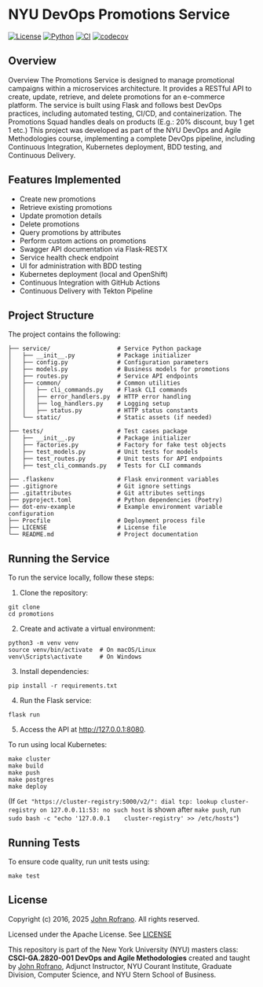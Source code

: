 # NYU DevOps Promotions Service

[![License](https://img.shields.io/badge/License-Apache_2.0-blue.svg)](https://opensource.org/licenses/Apache-2.0)
[![Python](https://img.shields.io/badge/Language-Python-blue.svg)](https://python.org/)
[![CI](https://github.com/CSCI-GA-2820-SP25-003/promotions/actions/workflows/ci.yml/badge.svg)](https://github.com/CSCI-GA-2820-SP25-003/promotions/actions/workflows/ci.yml)
[![codecov](https://codecov.io/gh/CSCI-GA-2820-SP25-003/promotions/graph/badge.svg?token=59HKL5TX2J)](https://codecov.io/gh/CSCI-GA-2820-SP25-003/promotions)


## Overview

Overview
The Promotions Service is designed to manage promotional campaigns within a microservices architecture. It provides a RESTful API to create, update, retrieve, and delete promotions for an e-commerce platform. The service is built using Flask and follows best DevOps practices, including automated testing, CI/CD, and containerization.
The Promotions Squad handles deals on products (E.g.: 20% discount, buy 1 get 1 etc.)
This project was developed as part of the NYU DevOps and Agile Methodologies course, implementing a complete DevOps pipeline, including Continuous Integration, Kubernetes deployment, BDD testing, and Continuous Delivery.

## Features Implemented

- Create new promotions
- Retrieve existing promotions
- Update promotion details
- Delete promotions
- Query promotions by attributes
- Perform custom actions on promotions
- Swagger API documentation via Flask-RESTX
- Service health check endpoint
- UI for administration with BDD testing
- Kubernetes deployment (local and OpenShift)
- Continuous Integration with GitHub Actions
- Continuous Delivery with Tekton Pipeline

## Project Structure

The project contains the following:

```/promotions-service
├── service/                   # Service Python package
│   ├── __init__.py            # Package initializer
│   ├── config.py              # Configuration parameters
│   ├── models.py              # Business models for promotions
│   ├── routes.py              # Service API endpoints
│   ├── common/                # Common utilities
│   │   ├── cli_commands.py    # Flask CLI commands
│   │   ├── error_handlers.py  # HTTP error handling
│   │   ├── log_handlers.py    # Logging setup
│   │   ├── status.py          # HTTP status constants
│   └── static/                # Static assets (if needed)
│
├── tests/                     # Test cases package
│   ├── __init__.py            # Package initializer
│   ├── factories.py           # Factory for fake test objects
│   ├── test_models.py         # Unit tests for models
│   ├── test_routes.py         # Unit tests for API endpoints
│   ├── test_cli_commands.py   # Tests for CLI commands
│
├── .flaskenv                  # Flask environment variables
├── .gitignore                 # Git ignore settings
├── .gitattributes             # Git attributes settings
├── pyproject.toml             # Python dependencies (Poetry)
├── dot-env-example            # Example environment variable configuration
├── Procfile                   # Deployment process file
├── LICENSE                    # License file
└── README.md                  # Project documentation
```

## Running the Service

To run the service locally, follow these steps:

1. Clone the repository:

```
git clone
cd promotions
```

2. Create and activate a virtual environment:

```
python3 -m venv venv
source venv/bin/activate  # On macOS/Linux
venv\Scripts\activate     # On Windows
```

3. Install dependencies:

```
pip install -r requirements.txt
```

4. Run the Flask service:

```
flask run
```

5. Access the API at http://127.0.0.1:8080.

To run using local Kubernetes:
```
make cluster
make build
make push
make postgres
make deploy
```
(If `Get "https://cluster-registry:5000/v2/": dial tcp: lookup cluster-registry on 127.0.0.11:53: no such host` is shown after `make push`, run `sudo bash -c "echo '127.0.0.1    cluster-registry' >> /etc/hosts"`)

## Running Tests

To ensure code quality, run unit tests using:

```
make test
```


## License

Copyright (c) 2016, 2025 [John Rofrano](https://www.linkedin.com/in/JohnRofrano/). All rights reserved.

Licensed under the Apache License. See [LICENSE](LICENSE)

This repository is part of the New York University (NYU) masters class: **CSCI-GA.2820-001 DevOps and Agile Methodologies** created and taught by [John Rofrano](https://cs.nyu.edu/~rofrano/), Adjunct Instructor, NYU Courant Institute, Graduate Division, Computer Science, and NYU Stern School of Business.
